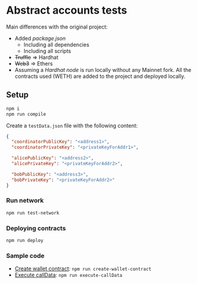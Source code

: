 # Abstract accounts tests

Main differences with the original project:

- Added _package.json_
  - Including all dependencies
  - Including all scripts
- ~~Truffle~~ => Hardhat
- ~~Web3~~ => Ethers
- Assuming a _Hardhat node_ is run locally without any Mainnet fork. All the contracts used (WETH) are added to the project and deployed locally.

## Setup

```bash
npm i
npm run compile
```

Create a `testData.json` file with the following content:

```json
{
  "coordinatorPublicKey": "<address1>",
  "coordinatorPrivateKey": "<privateKeyForAddr1>",

  "alicePublicKey": "<address2>",
  "alicePrivateKey": "<privateKeyForAddr2>",

  "bobPublicKey": "<address3>",
  "bobPrivateKey": "<privateKeyForAddr2>"
}
```

### Run network

```bash
npm run test-network
```

### Deploying contracts

```bash
npm run deploy
```

### Sample code

- [Create wallet contract](https://medium.com/cumberlandlabs/building-account-abstraction-erc-4337-part-1-create-wallet-contract-initcode-82024f9c0ec1): `npm run create-wallet-contract`
- [Execute callData](https://medium.com/cumberlandlabs/building-account-abstraction-erc-4337-part-2-execute-calldata-8a22a470a5ac): `npm run execute-callData`
